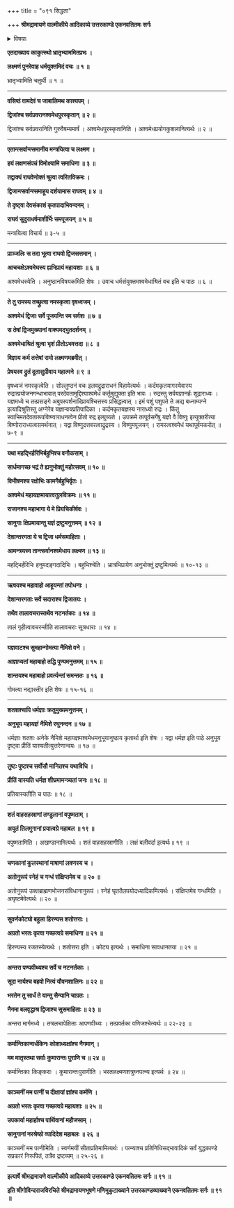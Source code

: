 +++
title = "०९१ सिद्धता"

+++
**श्रीमद्रामायणे वाल्मीकीये आदिकाव्ये उत्तरकाण्डे एकनवतितमः सर्गः**


<details><summary>विषयाः</summary>

रामेण लक्ष्मण-मुखाद्  
वसिष्ठाद्य्-आह्वानेन तैः सहाश्व-मेध-करण--निर्धारण-पूर्वकं  
लक्ष्मणं प्रति यज्ञ-शाला-निर्मापण--  
सुग्रीव-विभीषणाद्य्-आनयन--  
यागीय-सामग्री-संपादनादि-चोदना ॥ १ ॥
</details>


**एतदाख्याय काकुत्स्थो भ्रातृभ्याममितप्रभः ।**

**लक्ष्मणं पुनरेवाह धर्मयुक्तमिदं वचः ॥ १ ॥**

भ्रातृभ्यामिति चतुर्थी ॥ १ ॥

****

**वसिष्ठं वामदेवं च जाबालिमथ काश्यपम् ।**

**द्विजांश्च सर्वप्रवरानश्वमेधपुरस्कृतान् ॥ २ ॥**

द्विजांश्च सर्वप्रवरानिति गुरुवैषम्यमार्षं । अश्वमेधपुरस्कृतानिति । अश्वमेधप्रयोगकुशलानित्यर्थः ॥ २ ॥

****

**एतान्त्सर्वान्त्समानीय मन्त्रयित्वा च लक्ष्मण ।**

**हयं लक्षणसंपन्नं विमोक्ष्यामि समाधिना ॥ ३ ॥**

**तद्वाक्यं राघवेणोक्तं श्रुत्वा त्वरितविक्रमः ।**

**द्विजान्त्सर्वान्त्समाहूय दर्शयामास राघवम् ॥ ४ ॥**

**ते दृष्ट्वा देवसंकाशं कृतपादाभिवन्दनम् ।**

**राघवं सुदुराधर्षमाशीर्भिः समपूजयन् ॥ ५ ॥**

मन्त्रयित्वा विचार्य ॥ ३-५ ॥

****

**प्राञ्जलिः स तदा भूत्वा राघवो द्विजसत्तमान् ।**

**आचचक्षेऽश्वमेघस्य ह्यभिप्रायं महायशाः ॥ ६ ॥**

अश्वमेधस्येति । अनुष्ठानविषयकमिति शेषः । उवाच धर्मसंयुक्तमश्वमेधाश्रितं वच इति च पाठः ॥ ६ ॥

****

**ते तु रामस्य तच्छ्रुत्वा नमस्कृत्वा वृषध्वजम् ।**

**अश्वमेधं द्विजाः सर्वे पूजयन्ति स्म सर्वशः ॥ ७ ॥**

**स तेषां द्विजमुख्यानां वाक्यमद्भुतदर्शनम् ।**

**अश्वमेधाश्रितं श्रुत्वा भृशं प्रीतोऽभवत्तदा ॥ ८ ॥**

**विज्ञाय कर्म तत्तेषां रामो लक्ष्मणमब्रवीत् ।**

**प्रेषयस्व द्रुतं दूतासुग्रीवाय महात्मने ॥ ९ ॥**

वृषध्वजं नमस्कृत्वेति । सोल्लुण्ठनं वचः इलवद्रुद्राराधनं विहायेत्यर्थः । कर्दमकृतयागस्येवास्य रुद्रात्प्रयोजनगन्धाभावात् परदेवतामुद्दिश्याश्वमेधं कर्तुमुद्युक्ता इति भावः । रुद्रस्तु सर्वयज्ञानर्हः शूद्राराध्यः । यज्ञमध्ये च तत्प्रसङ्गे अबुपस्पर्शनादिप्रायश्चित्तस्य प्रसिद्धत्वात् । इमं पशुं पशुपते ते अद्य बध्नाम्यग्ने इत्यादिश्रुतिस्तु अग्नेरेव यज्ञान्वयप्रतिपादिका । कर्दमकृतयज्ञस्य नाराध्यो रुद्रः । किंतु स्वाभिमतदेवतारूपविष्ण्वाराधनत्वेन प्रीतो रुद्र इत्युच्यते । उपक्रमे तत्पूर्वसर्गेषु यज्ञो वै विष्णुः इत्युक्तरीत्या विष्णोराराध्यत्वसमर्थनात् । यद्वा विष्णुदत्तवरत्वाद्रुद्रस्य । विष्णुमपूजयन् । रामस्त्वश्वमेधं यथापूर्वमकरोत् ॥ ७-९ ॥

****

**यथा महद्भिर्हरिभिर्बहुभिश्च वनौकसाम् ।**

**सार्धमागच्छ भद्रं ते ह्यनुभोक्तुं महोत्सवम् ॥ १० ॥**

**विभीषणश्च रक्षोभिः कामगैर्बहुभिर्वृतः ।**

**अश्वमेधं महायज्ञमायात्वतुलविक्रमः ॥ ११ ॥**

**राजानश्च महाभागा ये मे प्रियचिकीर्षवः ।**

**सानुगाः क्षिप्रमायान्तु यज्ञं द्रष्टुमनुत्तमम् ॥ १२ ॥**

**देशान्तरगता ये च द्विजा धर्मसमाहिताः ।**

**आमन्त्रयस्व तान्त्सर्वानश्वमेधाय लक्ष्मण ॥ १३ ॥**

महद्भिर्हरिभिः हनुमदङ्गदादिभिः । बहुभिश्चेति । भ्रात्रभिप्रायेण अनुभोक्तुं द्रष्टुमित्यर्थः ॥ १०-१३ ॥

****

**ऋषयश्च महावाहो आहूयन्तां तपोधनाः ।**

**देशान्तरगताः सर्वे सदाराश्च द्विजातयः ।**

**तथैव तालावचरास्तथैव नटनर्तकाः ॥ १४ ॥**

तालं गृहीत्वावचरन्तीति तालावचराः सूत्रधाराः ॥ १४ ॥

****

**यज्ञवाटश्च सुमहान्गोमत्या नैमिशे वने ।**

**आज्ञाप्यतां महाबाहो तद्धि पुण्यमनुत्तमम् ॥ १५ ॥**

**शान्तयश्च महाबाहो प्रवर्त्यन्तां समन्ततः ॥ १६ ॥**

गोमत्या नद्यास्तीर इति शेषः ॥ १५-१६ ॥

****

**शतशश्चापि धर्मज्ञाः क्रतुमुख्यमनुत्तमम् ।**

**अनुभूय महायज्ञं नैमिशे रघुनन्दन ॥ १७ ॥**

धर्मज्ञाः शतशः अनेके नैमिशे महायज्ञमश्वमेधमनुभूयानुष्ठाय कृतार्था इति शेषः । यद्वा धर्मज्ञ इति पाठे अनुभूय दृष्ट्वा प्रीतिं यास्यतीत्युत्तरेणान्वयः ॥ १७ ॥

****

**तुष्टः पुष्टश्च सर्वोसौ मानितश्च यथाविधि ।**

**प्रीतिं यास्यति धर्मज्ञ शीघ्रमामन्त्र्यतां जनः ॥ १८ ॥**

प्रतियास्यतीति च पाठः ॥ १८ ॥

****

**शतं वाहसहस्राणां तण्डुलानां वपुष्मताम् ।**

**अयुतं तिलमुगानां प्रयात्वग्रे महाबल ॥ १९ ॥**

वपुष्मतामिति । अखण्डानामित्यर्थः । शतं वाहसहस्राणीति । लक्षं बलीवर्दा इत्यर्थः॥ १९ ॥

****

**चणकानां कुलस्थानां माषाणां लवणस्य च ।**

**अतोनुरूपं स्नेहं च गन्धं संक्षिप्तमेव च ॥ २० ॥**

अतोनुरूपं उक्तब्राह्मणभोजनसंविधानानुरूपं । स्नेहं घृततैलपयोदध्यादिकमित्यर्थः । संक्षिप्तमेव गन्धमिति । अघृष्टमेवेत्यर्थः ॥ २० ॥

****

**सुवर्णकोट्यो बहुला हिरण्यस शतोत्तराः ।**

**अग्रतो भरतः कृत्वा गच्छत्वग्रे समाधिना ॥ २१ ॥**

हिरण्यस्य रजतस्येत्यर्थः । शतोत्तरा इति । कोट्य इत्यर्थः । समाधिना सावधानतया ॥ २१ ॥

****

**अन्तरा पण्यवीथ्यश्च सर्वे च नटनर्तकाः ।**

**सूदा नार्यश्च बहवो नित्यं यौवनशालिनः ॥ २२ ॥**

**भरतेन तु सार्धं ते यान्तु सैन्यानि चाग्रतः ।**

**नैगमा बलवृद्धाश्र द्विजाश्च सुसमाहिताः ॥ २३ ॥**

अन्तरा मार्गमध्ये । तत्रलचापेक्षिताः आपणवीथ्यः । तत्प्रवर्तका वणिजश्चेत्यर्थः ॥ २२-२३ ॥

****

**कर्मान्तिकान्वर्धकिनः कोशाध्यक्षांश्च नैगमान् ।**

**मम मातृस्तथा सर्वाः कुमारान्तः पुराणि च ॥ २४ ॥**

कर्मान्तिकाः किङ्कराः । कुमारान्तःपुराणीति । भरतलक्ष्मणशत्रुघ्नपत्न्य इत्यर्थः ॥ २४ ॥

****

**काञ्चनीं मम पत्नीं च दीक्षायां ज्ञांश्च कर्मणि ।**

**अग्रतो भरतः कृत्वा गच्छत्वग्रे महायशाः ॥ २५ ॥**

**उपकार्या महार्हाश्च पार्थिवानां महौजसाम् ।**

**सानुगानां नरश्रेष्ठो व्यादिदेश महाबलः ॥ २६ ॥**

काञ्चनीं मम पत्नीमिति । स्वर्णमयीं सीताप्रतिमामित्यर्थः । पत्न्याश्च प्रतिनिधिसद्भावादिकं सर्वं युद्धकाण्डे सप्रकारं निरूपितं, तत्रैव द्रष्टव्यम् ॥ २५-२६ ॥

****

**इत्यार्षे श्रीमद्रामायणे वाल्मीकीये आदिकाव्ये उत्तरकाण्डे एकनवतितमः सर्गः ॥ ९१ ॥**

**इति श्रीगोविन्दराजविरचिते श्रीमद्रामायणभूषणे मणिमुकुटाख्याने उत्तरकाण्डव्याख्याने एकनवतितमः सर्गः ॥ ९१ ॥**
